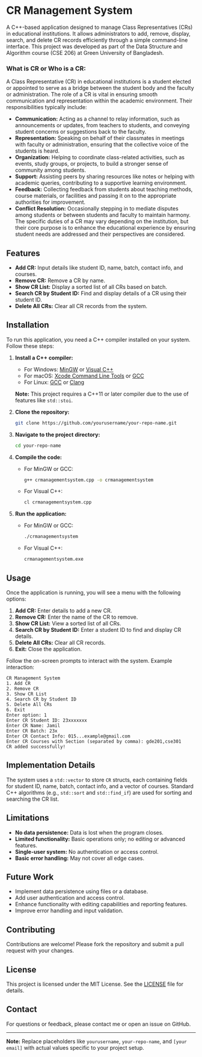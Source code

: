 
# CR Management System

A C++-based application designed to manage Class Representatives (CRs) in educational institutions. It allows administrators to add, remove, display, search, and delete CR records efficiently through a simple command-line interface. This project was developed as part of the Data Structure and Algorithm course (CSE 206) at Green University of Bangladesh.
### What is CR or Who is a CR:
A Class Representative (CR) in educational institutions is a student elected or appointed to serve as a bridge between the student body and the faculty or administration. The role of a CR is vital in ensuring smooth communication and representation within the academic environment. Their responsibilities typically include:

- **Communication:** Acting as a channel to relay information, such as announcements or updates, from teachers to students, and conveying student concerns or suggestions back to the faculty.
- **Representation:** Speaking on behalf of their classmates in meetings with faculty or administration, ensuring that the collective voice of the students is heard.
- **Organization:** Helping to coordinate class-related activities, such as events, study groups, or projects, to build a stronger sense of community among students.
- **Support:** Assisting peers by sharing resources like notes or helping with academic queries, contributing to a supportive learning environment.
- **Feedback:** Collecting feedback from students about teaching methods, course materials, or facilities and passing it on to the appropriate authorities for improvement.
- **Conflict Resolution:** Occasionally stepping in to mediate disputes among students or between students and faculty to maintain harmony.
The specific duties of a CR may vary depending on the institution, but their core purpose is to enhance the educational experience by ensuring student needs are addressed and their perspectives are considered.

## Features

- **Add CR:** Input details like student ID, name, batch, contact info, and courses.
- **Remove CR:** Remove a CR by name.
- **Show CR List:** Display a sorted list of all CRs based on batch.
- **Search CR by Student ID:** Find and display details of a CR using their student ID.
- **Delete All CRs:** Clear all CR records from the system.

## Installation

To run this application, you need a C++ compiler installed on your system. Follow these steps:

1. **Install a C++ compiler:**
   - For Windows: [MinGW](http://www.mingw.org/) or [Visual C++](https://visualstudio.microsoft.com/vs/features/cplusplus/)
   - For macOS: [Xcode Command Line Tools](https://developer.apple.com/xcode/) or [GCC](https://gcc.gnu.org/)
   - For Linux: [GCC](https://gcc.gnu.org/) or [Clang](https://clang.llvm.org/)

   **Note:** This project requires a C++11 or later compiler due to the use of features like `std::stoi`.

2. **Clone the repository:**
   ```bash
   git clone https://github.com/yourusername/your-repo-name.git
   ```

3. **Navigate to the project directory:**
   ```bash
   cd your-repo-name
   ```

4. **Compile the code:**
   - For MinGW or GCC:
     ```bash
     g++ crmanagementsystem.cpp -o crmanagementsystem
     ```
   - For Visual C++:
     ```bash
     cl crmanagementsystem.cpp
     ```

5. **Run the application:**
   - For MinGW or GCC:
     ```bash
     ./crmanagementsystem
     ```
   - For Visual C++:
     ```bash
     crmanagementsystem.exe
     ```

## Usage

Once the application is running, you will see a menu with the following options:

1. **Add CR:** Enter details to add a new CR.
2. **Remove CR:** Enter the name of the CR to remove.
3. **Show CR List:** View a sorted list of all CRs.
4. **Search CR by Student ID:** Enter a student ID to find and display CR details.
5. **Delete All CRs:** Clear all CR records.
6. **Exit:** Close the application.

Follow the on-screen prompts to interact with the system. Example interaction:

```
CR Management System
1. Add CR
2. Remove CR
3. Show CR List
4. Search CR by Student ID
5. Delete All CRs
6. Exit
Enter option: 1
Enter CR Student ID: 23xxxxxxx
Enter CR Name: Jamil
Enter CR Batch: 23x
Enter CR Contact Info: 015...example@gmail.com
Enter CR Courses with Section (separated by comma): gde201,cse301
CR added successfully!
```

## Implementation Details

The system uses a `std::vector` to store `CR` structs, each containing fields for student ID, name, batch, contact info, and a vector of courses. Standard C++ algorithms (e.g., `std::sort` and `std::find_if`) are used for sorting and searching the CR list.

## Limitations

- **No data persistence:** Data is lost when the program closes.
- **Limited functionality:** Basic operations only; no editing or advanced features.
- **Single-user system:** No authentication or access control.
- **Basic error handling:** May not cover all edge cases.

## Future Work

- Implement data persistence using files or a database.
- Add user authentication and access control.
- Enhance functionality with editing capabilities and reporting features.
- Improve error handling and input validation.

## Contributing

Contributions are welcome! Please fork the repository and submit a pull request with your changes.

## License

This project is licensed under the MIT License. See the [LICENSE](LICENSE) file for details.

## Contact

For questions or feedback, please contact me or open an issue on GitHub.

---

**Note:** Replace placeholders like `yourusername`, `your-repo-name`, and `[your email]` with actual values specific to your project setup.
